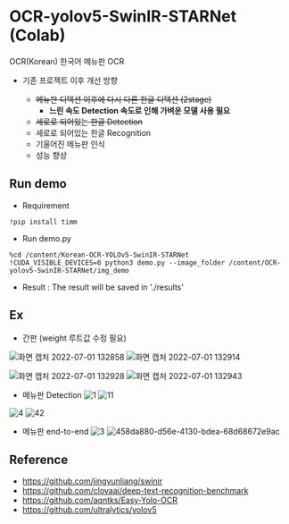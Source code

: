 # OCR-yolov5-SwinIR-STARNet (Colab)
OCR(Korean) 한국어 메뉴판 OCR   

   
   

* 기존 프로젝트 이후 개선 방향

  * ~~메뉴판 디텍션 이후에 다시 다른 한글 디텍션 (2stage)~~   
     * **느린 속도 Detection 속도로 인해 가벼운 모델 사용 필요**
  * ~~세로로 되어있는 한글 Detection~~
  * 세로로 되어있는 한글 Recognition
  * 기울어진 메뉴판 인식
  * 성능 향상

## Run demo

- Requirement
```
!pip install timm
```

- Run demo.py
```
%cd /content/Korean-OCR-YOLOv5-SwinIR-STARNet
!CUDA_VISIBLE_DEVICES=0 python3 demo.py --image_folder /content/OCR-yolov5-SwinIR-STARNet/img_demo
```
- Result : The result will be saved in './results'

## Ex
* 간판 (weight 루트값 수정 필요)   

![화면 캡처 2022-07-01 132858](https://user-images.githubusercontent.com/106142675/176823623-75577035-8665-422f-98d6-e2c7ef6a6585.png)      ![화면 캡처 2022-07-01 132914](https://user-images.githubusercontent.com/106142675/176823644-3c561dd8-2f12-4491-becf-27a649b7b623.png)

![화면 캡처 2022-07-01 132928](https://user-images.githubusercontent.com/106142675/176823718-f1feb1e7-1b06-470a-9953-504434193c87.png)
![화면 캡처 2022-07-01 132943](https://user-images.githubusercontent.com/106142675/176823734-b1041d80-7b77-4e39-89b4-447fc23dc0f5.png)

* 메뉴판 Detection
![1](https://user-images.githubusercontent.com/106142401/191195493-8da35a6a-92ab-4041-956e-9113ccc8992c.jpg) ![11](https://user-images.githubusercontent.com/106142401/191195532-952041ff-c7b2-43dc-a06a-4f5ef7267128.jpg)   
   
![4](https://user-images.githubusercontent.com/106142401/191195583-cd74dfd8-af17-4141-aea9-f8a878f675d4.jpg) ![42](https://user-images.githubusercontent.com/106142401/191195628-c5600bcc-522a-4afd-8564-993cb006a173.jpg)

* 메뉴판 end-to-end
![3](https://user-images.githubusercontent.com/106142401/191196228-c15bc725-90e0-4c18-b6c7-4b1feada7ac9.jpg)
![458da880-d56e-4130-bdea-68d68672e9ac](https://user-images.githubusercontent.com/106142401/191196262-c6e597bd-d28f-4332-92f5-d1c8643b17d7.jpg)




Reference
---------------------------------------------------------------------
- https://github.com/jingyunliang/swinir
- https://github.com/clovaai/deep-text-recognition-benchmark
- https://github.com/aqntks/Easy-Yolo-OCR
- https://github.com/ultralytics/yolov5

